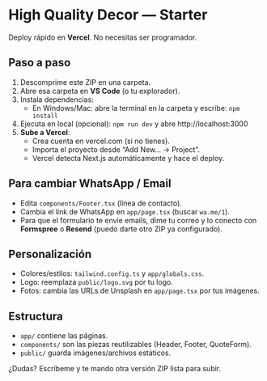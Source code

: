 # High Quality Decor — Starter

Deploy rápido en **Vercel**. No necesitas ser programador.

## Paso a paso
1) Descomprime este ZIP en una carpeta.
2) Abre esa carpeta en **VS Code** (o tu explorador).
3) Instala dependencias:
   - En Windows/Mac: abre la terminal en la carpeta y escribe: `npm install`
4) Ejecuta en local (opcional): `npm run dev` y abre http://localhost:3000
5) **Sube a Vercel**:
   - Crea cuenta en vercel.com (si no tienes).
   - Importa el proyecto desde “Add New… → Project”.
   - Vercel detecta Next.js automáticamente y hace el deploy.

## Para cambiar WhatsApp / Email
- Edita `components/Footer.tsx` (línea de contacto).
- Cambia el link de WhatsApp en `app/page.tsx` (buscar `wa.me/1`).
- Para que el formulario te envíe emails, dime tu correo y lo conecto con **Formspree** o **Resend** (puedo darte otro ZIP ya configurado).

## Personalización
- Colores/estilos: `tailwind.config.ts` y `app/globals.css`.
- Logo: reemplaza `public/logo.svg` por tu logo.
- Fotos: cambia las URLs de Unsplash en `app/page.tsx` por tus imágenes.

## Estructura
- `app/` contiene las páginas.
- `components/` son las piezas reutilizables (Header, Footer, QuoteForm).
- `public/` guarda imágenes/archivos estáticos.

¿Dudas? Escríbeme y te mando otra versión ZIP lista para subir.
